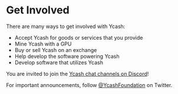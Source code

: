 # Get Involved

There are many ways to get involved with Ycash:

* Accept Ycash for goods or services that you provide
* Mine Ycash with a GPU
* Buy or sell Ycash on an exchange
* Help develop the software powering Ycash
* Develop software that utilizes Ycash

You are invited to join the [Ycash chat channels on Discord](https://discord.gg/Yz8rW7P)!

For important announcements, follow [@YcashFoundation](https://twitter.com/YcashFoundation)
on Twitter.
